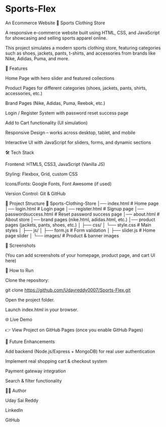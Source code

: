 # Sports-Flex
An Ecommerce Website
🏀 Sports Clothing Store

A responsive e-commerce website built using HTML, CSS, and JavaScript for showcasing and selling sports apparel online.

This project simulates a modern sports clothing store, featuring categories such as shoes, jackets, pants, t-shirts, and accessories from brands like Nike, Adidas, Puma, and more.

🚀 Features

Home Page with hero slider and featured collections

Product Pages for different categories (shoes, jackets, pants, shirts, accessories, etc.)

Brand Pages (Nike, Adidas, Puma, Reebok, etc.)

Login / Register System with password reset success page

Add to Cart functionality (UI simulation)

Responsive Design – works across desktop, tablet, and mobile

Interactive UI with JavaScript for sliders, forms, and dynamic sections

🛠️ Tech Stack

Frontend: HTML5, CSS3, JavaScript (Vanilla JS)

Styling: Flexbox, Grid, custom CSS

Icons/Fonts: Google Fonts, Font Awesome (if used)

Version Control: Git & GitHub

📂 Project Structure
📁 Sports-Clothing-Store
│── index.html              # Home page
│── login.html              # Login page
│── register.html           # Signup page
│── passwordsuccess.html    # Reset password success page
│── about.html              # About store
│── brand pages (nike.html, adidas.html, etc.)
│── product pages (jackets, pants, shoes, etc.)
│
├── css/
│   └── style.css           # Main styles
│
├── js/
│   ├── form.js             # Form validation
│   ├── slider.js           # Home page slider
│
└── images/                 # Product & banner images

📸 Screenshots

(You can add screenshots of your homepage, product page, and cart UI here)

📌 How to Run

Clone the repository:

git clone https://github.com/Udayreddy0007/Sports-Flex.git


Open the project folder.

Launch index.html in your browser.

🌐 Live Demo

👉 View Project on GitHub Pages
 (once you enable GitHub Pages)

📖 Future Enhancements

Add backend (Node.js/Express + MongoDB) for real user authentication

Implement real shopping cart & checkout system

Payment gateway integration

Search & filter functionality

👨‍💻 Author

Uday Sai Reddy

LinkedIn

GitHub
